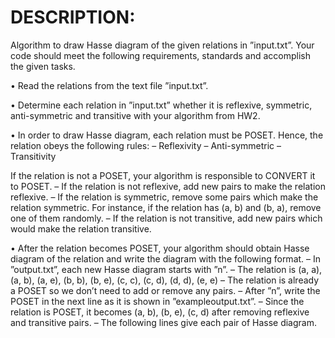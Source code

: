 # DESCRIPTION: 

Algorithm to draw Hasse diagram of the given relations in ”input.txt”.
Your code should meet the following requirements, standards and accomplish the given tasks.

• Read the relations from the text file ”input.txt”.

• Determine each relation in ”input.txt” whether it is reflexive, symmetric, anti-symmetric and transitive
with your algorithm from HW2.

• In order to draw Hasse diagram, each relation must be POSET. Hence, the relation obeys the following
rules:
– Reflexivity
– Anti-symmetric
– Transitivity

If the relation is not a POSET, your algorithm is responsible to CONVERT it to POSET.
– If the relation is not reflexive, add new pairs to make the relation reflexive.
– If the relation is symmetric, remove some pairs which make the relation symmetric. For instance, if
the relation has (a, b) and (b, a), remove one of them randomly.
– If the relation is not transitive, add new pairs which would make the relation transitive.

• After the relation becomes POSET, your algorithm should obtain Hasse diagram of the relation and write
the diagram with the following format.
– In ”output.txt”, each new Hasse diagram starts with ”n”.
– The relation is (a, a), (a, b), (a, e), (b, b), (b, e), (c, c), (c, d), (d, d), (e, e)
– The relation is already a POSET so we don’t need to add or remove any pairs.
– After ”n”, write the POSET in the next line as it is shown in ”exampleoutput.txt”.
– Since the relation is POSET, it becomes (a, b), (b, e), (c, d) after removing reflexive and transitive
pairs.
– The following lines give each pair of Hasse diagram.
